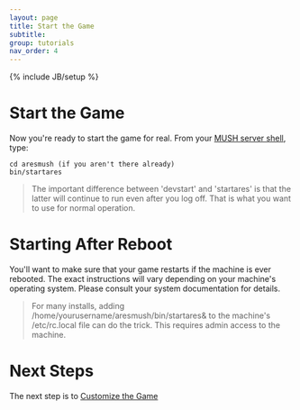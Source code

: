 ```yaml
---
layout: page
title: Start the Game
subtitle: 
group: tutorials
nav_order: 4
---
```

{% include JB/setup %}

# Start the Game

Now you're ready to start the game for real.  From your [MUSH server shell]({{site.siteroot}}tutorials/install/server-connect.html), type:

    cd aresmush (if you aren't there already)
    bin/startares

> The important difference between 'devstart' and 'startares' is that the latter will continue to run even after you log off.  That is what you want to use for normal operation.

# Starting After Reboot

You'll want to make sure that your game restarts if the machine is ever rebooted.  The exact instructions will vary depending on your machine's operating system.  Please consult your system documentation for details.

> For many installs, adding /home/yourusername/aresmush/bin/startares& to the machine's /etc/rc.local file can do the trick.  This requires admin access to the machine.

# Next Steps

The next step is to [Customize the Game]({{site.siteroot}}tutorials/install/customize-game.html)
